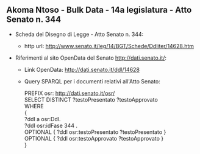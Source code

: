 ## Akoma Ntoso - Bulk Data - 14a legislatura - Atto Senato n. 344 ##

* Scheda del Disegno di Legge - Atto Senato n. 344:
	* http url: http://www.senato.it/leg/14/BGT/Schede/Ddliter/14628.htm

* Riferimenti al sito OpenData del Senato http://dati.senato.it/:
	* Link OpenData: http://dati.senato.it/ddl/14628
	* Query SPARQL per i documenti relativi all'Atto Senato:

        PREFIX osr: <http://dati.senato.it/osr/>  
		SELECT DISTINCT ?testoPresentato ?testoApprovato  
		WHERE  
		{  
		    ?ddl a osr:Ddl.  
		    ?ddl osr:idFase 344 .  
		    OPTIONAL { ?ddl osr:testoPresentato ?testoPresentato }  
		    OPTIONAL { ?ddl osr:testoApprovato ?testoApprovato }  
		}
		